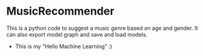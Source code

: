 # MusicRecommender

This is a python code to suggest a music genre based on age and gender.
It can also export model graph and save and load models.

+ This is my "Hello Machine Learning" :)

